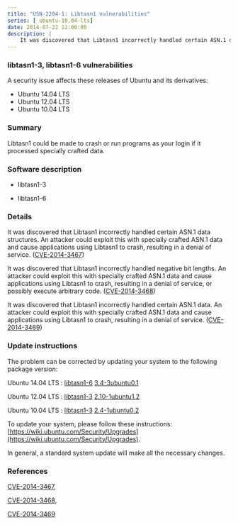 ```yaml
---
title: "USN-2294-1: Libtasn1 vulnerabilities"
series: [ ubuntu-10.04-lts]
date: 2014-07-22 12:00:00
description: |
    It was discovered that Libtasn1 incorrectly handled certain ASN.1 data structures. An attacker could exploit this with specially crafted ASN.1 data and cause applications using Libtasn1 to crash, resulting in a denial of service. ([CVE-2014-3467](http://people.ubuntu.com/~ubuntu-security/cve/CVE-2014-3467))
--- 
```

 
 


### libtasn1-3, libtasn1-6 vulnerabilities

A security issue affects these releases of Ubuntu and its derivatives:

* Ubuntu 14.04 LTS
* Ubuntu 12.04 LTS
* Ubuntu 10.04 LTS

### Summary

Libtasn1 could be made to crash or run programs as your login if it processed specially crafted data.

### Software description

* libtasn1-3 

* libtasn1-6 

### Details

It was discovered that Libtasn1 incorrectly handled certain ASN.1 data structures. An attacker could exploit this with specially crafted ASN.1 data and cause applications using Libtasn1 to crash, resulting in a denial of service. ([CVE-2014-3467](http://people.ubuntu.com/~ubuntu-security/cve/CVE-2014-3467))

It was discovered that Libtasn1 incorrectly handled negative bit lengths. An attacker could exploit this with specially crafted ASN.1 data and cause applications using Libtasn1 to crash, resulting in a denial of service, or possibly execute arbitrary code. ([CVE-2014-3468](http://people.ubuntu.com/~ubuntu-security/cve/CVE-2014-3468))

It was discovered that Libtasn1 incorrectly handled certain ASN.1 data. An attacker could exploit this with specially crafted ASN.1 data and cause applications using Libtasn1 to crash, resulting in a denial of service. ([CVE-2014-3469](http://people.ubuntu.com/~ubuntu-security/cve/CVE-2014-3469)) 

### Update instructions

The problem can be corrected by updating your system to the following package version:

Ubuntu 14.04 LTS
 : [libtasn1-6](https://launchpad.net/ubuntu/+source/libtasn1-6) <span> [3.4-3ubuntu0.1](https://launchpad.net/ubuntu/+source/libtasn1-6/3.4-3ubuntu0.1) </span> 

Ubuntu 12.04 LTS
 : [libtasn1-3](https://launchpad.net/ubuntu/+source/libtasn1-3) <span> [2.10-1ubuntu1.2](https://launchpad.net/ubuntu/+source/libtasn1-3/2.10-1ubuntu1.2) </span> 

Ubuntu 10.04 LTS
 : [libtasn1-3](https://launchpad.net/ubuntu/+source/libtasn1-3) <span> [2.4-1ubuntu0.2](https://launchpad.net/ubuntu/+source/libtasn1-3/2.4-1ubuntu0.2) </span> 

To update your system, please follow these instructions: [https://wiki.ubuntu.com/Security/Upgrades](https://wiki.ubuntu.com/Security/Upgrades).

In general, a standard system update will make all the necessary changes. 

### References

 
 [CVE-2014-3467](http://people.ubuntu.com/~ubuntu-security/cve/CVE-2014-3467), 

 [CVE-2014-3468](http://people.ubuntu.com/~ubuntu-security/cve/CVE-2014-3468), 

 [CVE-2014-3469](http://people.ubuntu.com/~ubuntu-security/cve/CVE-2014-3469)
 

